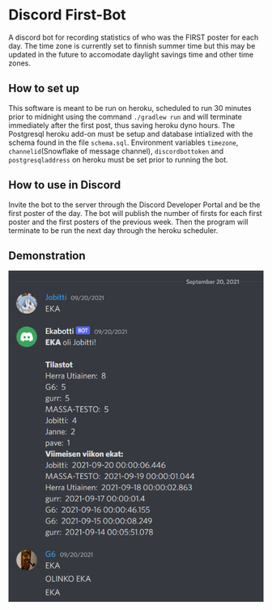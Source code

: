 # Discord First-Bot
A discord bot for recording statistics of who was the FIRST poster for each day. The time zone is currently set to finnish summer time but this may be updated in the future to accomodate daylight savings time and other time zones.
## How to set up
 This software is meant to be run on heroku, scheduled to run 30 minutes prior to midnight using the command `` ./gradlew run `` and will terminate immediately after the first post, thus saving heroku dyno hours. The Postgresql heroku add-on must be setup and database intialized with the schema found in the file ``schema.sql``. Environment variables ``timezone``, ``channelid``(Snowflake of message channel), ``discordbottoken`` and ``postgresqladdress`` on heroku must be set prior to running the bot.

## How to use in Discord
Invite the bot to the server through the Discord Developer Portal and be the first poster of the day. The bot will publish the number of firsts for each first poster and the first posters of the previous week. Then the program will terminate to be run the next day through the heroku scheduler.

## Demonstration
![Demonstration](https://github.com/massamasa/discord-first-bot/blob/main/DiscordScreenshot.png)

